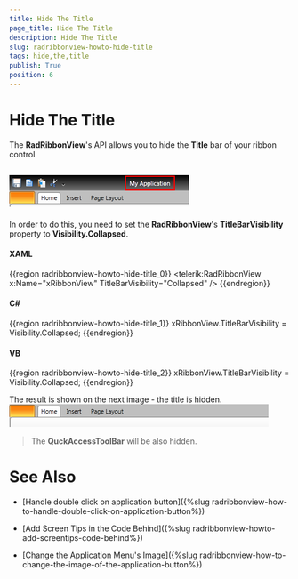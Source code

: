 ```yaml
---
title: Hide The Title
page_title: Hide The Title
description: Hide The Title
slug: radribbonview-howto-hide-title
tags: hide,the,title
publish: True
position: 6
---
```


# Hide The Title



The __RadRibbonView__'s API allows you to hide the __Title__ bar of your ribbon control

## ![Rad Ribbon View How To Change The Title](images/RadRibbonView_HowTo_ChangeTheTitle.png)

In order to do this, you need to set the __RadRibbonView__'s __TitleBarVisibility__ property to __Visibility.Collapsed__.

#### __XAML__

{{region radribbonview-howto-hide-title_0}}
	<telerik:RadRibbonView x:Name="xRibbonView" TitleBarVisibility="Collapsed" />
	{{endregion}}



#### __C#__

{{region radribbonview-howto-hide-title_1}}
	xRibbonView.TitleBarVisibility = Visibility.Collapsed;
	{{endregion}}



#### __VB__

{{region radribbonview-howto-hide-title_2}}
	xRibbonView.TitleBarVisibility = Visibility.Collapsed;
	{{endregion}}



The result is shown on the next image - the title is hidden.
		![Rad Ribbon View How To Hide The Title](images/RadRibbonView_HowTo_HideTheTitle.png)

>The __QuckAccessToolBar__ will be also hidden.
		  

# See Also

 * [Handle double click on application button]({%slug radribbonview-how-to-handle-double-click-on-application-button%})

 * [Add Screen Tips in the Code Behind]({%slug radribbonview-howto-add-screentips-code-behind%})

 * [Change the Application Menu's Image]({%slug radribbonview-how-to-change-the-image-of-the-application-button%})
